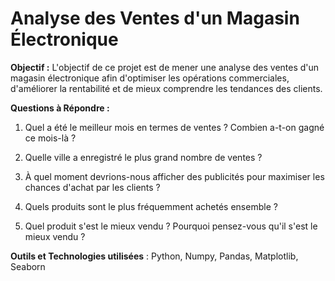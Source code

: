 # Analyse des Ventes d'un Magasin Électronique

**Objectif :** L'objectif de ce projet est de mener une analyse des ventes d'un magasin électronique afin d'optimiser les opérations commerciales, d'améliorer la rentabilité et de mieux comprendre les tendances des clients.

**Questions à Répondre :**

1. Quel a été le meilleur mois en termes de ventes ? Combien a-t-on gagné ce mois-là ?

2. Quelle ville a enregistré le plus grand nombre de ventes ?

3. À quel moment devrions-nous afficher des publicités pour maximiser les chances d'achat par les clients ?

4. Quels produits sont le plus fréquemment achetés ensemble ?

5. Quel produit s'est le mieux vendu ? Pourquoi pensez-vous qu'il s'est le mieux vendu ?


**Outils et Technologies utilisées** : Python, Numpy, Pandas, Matplotlib, Seaborn